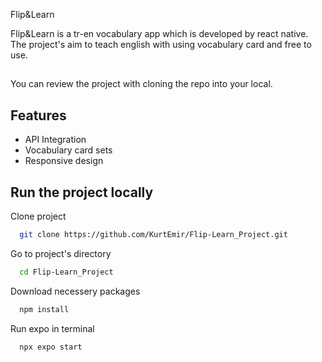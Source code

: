
Flip&Learn 

Flip&Learn is a tr-en vocabulary app which is developed by react native. The project's aim to teach english with using vocabulary card and free to use.


## 

You can review the project with cloning the repo into your local.
  
## Features

- API Integration
- Vocabulary card sets
- Responsive design

  
## Run the project locally

Clone project
```bash
  git clone https://github.com/KurtEmir/Flip-Learn_Project.git
```

Go to project's directory
```bash
  cd Flip-Learn_Project
```

Download necessery packages
```bash
  npm install
```

Run expo in terminal

```bash
  npx expo start
```

  
